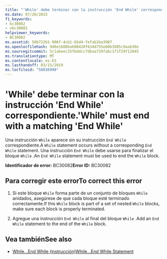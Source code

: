 ```yaml
---
title: "'While' debe terminar con la instrucción 'End While' correspondiente."
ms.date: 07/20/2015
f1_keywords:
- bc30082
- vbc30082
helpviewer_keywords:
- BC30082
ms.assetid: 50b722b1-906f-4cb1-b5d4-fefab2ba3907
ms.openlocfilehash: 9d0e1b08ba608420f634d755e60b3905c9aab30e
ms.sourcegitcommit: 5c1abeec15fbddcc7dbaa729fabc1f1f29f12045
ms.translationtype: MT
ms.contentlocale: es-ES
ms.lasthandoff: 03/15/2019
ms.locfileid: "58036998"
---
```

# <a name="while-must-end-with-a-matching-end-while"></a><span data-ttu-id="f3992-102">'While' debe terminar con la instrucción 'End While' correspondiente.</span><span class="sxs-lookup"><span data-stu-id="f3992-102">'While' must end with a matching 'End While'</span></span>
<span data-ttu-id="f3992-103">Una instrucción `While` aparece sin su instrucción `End While` correspondiente.</span><span class="sxs-lookup"><span data-stu-id="f3992-103">A `While` statement occurs without a corresponding `End While` statement.</span></span> <span data-ttu-id="f3992-104">Una instrucción `End While` debe usarse para finalizar el bloque `While` .</span><span class="sxs-lookup"><span data-stu-id="f3992-104">An `End While` statement must be used to end the `While` block.</span></span>  
  
 <span data-ttu-id="f3992-105">**Identificador de error:** BC30082</span><span class="sxs-lookup"><span data-stu-id="f3992-105">**Error ID:** BC30082</span></span>  
  
## <a name="to-correct-this-error"></a><span data-ttu-id="f3992-106">Para corregir este error</span><span class="sxs-lookup"><span data-stu-id="f3992-106">To correct this error</span></span>  
  
1.  <span data-ttu-id="f3992-107">Si este bloque `While` forma parte de un conjunto de bloques `While` anidados, asegúrese de que cada bloque esté terminado correctamente.</span><span class="sxs-lookup"><span data-stu-id="f3992-107">If this `While` block is part of a set of nested `While` blocks, make sure each block is properly terminated.</span></span>  
  
2.  <span data-ttu-id="f3992-108">Agregue una instrucción `End While` al final del bloque `While` .</span><span class="sxs-lookup"><span data-stu-id="f3992-108">Add an `End While` statement to the end of the `While` block.</span></span>  
  
## <a name="see-also"></a><span data-ttu-id="f3992-109">Vea también</span><span class="sxs-lookup"><span data-stu-id="f3992-109">See also</span></span>

- [<span data-ttu-id="f3992-110">While...End While (instrucción)</span><span class="sxs-lookup"><span data-stu-id="f3992-110">While...End While Statement</span></span>](../../visual-basic/language-reference/statements/while-end-while-statement.md)
